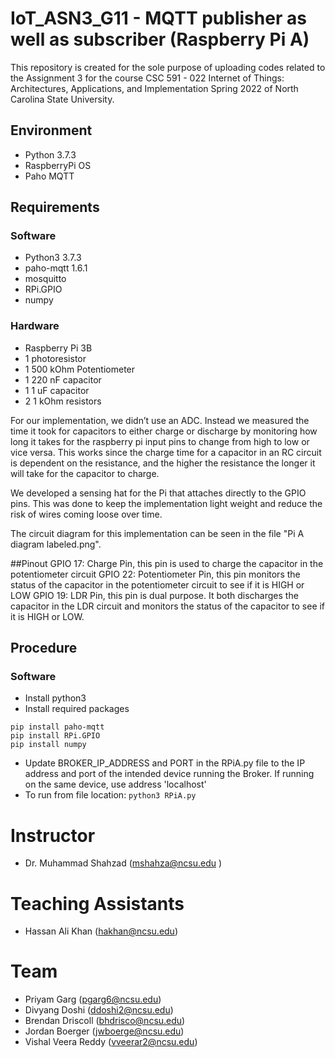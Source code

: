 # IoT_ASN3_G11 - MQTT publisher as well as subscriber (Raspberry Pi A)

This repository is created for the sole purpose of uploading codes related to the Assignment 3 for the course CSC 591 - 022 Internet of Things: Architectures, Applications, and Implementation Spring 2022 of North Carolina State University.

## Environment
- Python 3.7.3
- RaspberryPi OS
- Paho MQTT

## Requirements
### Software
- Python3 3.7.3
- paho-mqtt 1.6.1
- mosquitto
- RPi.GPIO
- numpy

### Hardware
- Raspberry Pi 3B
- 1 photoresistor
- 1 500 kOhm Potentiometer
- 1 220 nF capacitor
- 1 1 uF capacitor
- 2 1 kOhm resistors


For our implementation, we didn’t use an ADC. Instead we measured the time it took for capacitors to either charge or discharge by monitoring how long it takes for the raspberry pi input pins to change from high to low or vice versa. This works since the charge time for a capacitor in an RC circuit is dependent on the resistance, and the higher the resistance the longer it will take for the capacitor to charge.

We developed a sensing hat for the Pi that attaches directly to the GPIO pins. This was done to keep the implementation light weight and reduce the risk of wires coming loose over time.

The circuit diagram for this implementation can be seen in the file "Pi A diagram labeled.png".

##Pinout
GPIO 17: Charge Pin, this pin is used to charge the capacitor in the potentiometer circuit
GPIO 22: Potentiometer Pin, this pin monitors the status of the capacitor in the potentiometer circuit to see if it is HIGH or LOW
GPIO 19: LDR Pin, this pin is dual purpose. It both discharges the capacitor in the LDR circuit and monitors the status of the capacitor to see if it is HIGH or LOW.

## Procedure
### Software
- Install python3
- Install required packages

```
pip install paho-mqtt
pip install RPi.GPIO
pip install numpy
```

- Update BROKER_IP_ADDRESS and PORT in the RPiA.py file to the IP address and port of the intended device running the Broker. If running on the same device, use address 'localhost'
- To run from file location: `python3 RPiA.py`


# Instructor
- Dr. Muhammad Shahzad (mshahza@ncsu.edu )

# Teaching Assistants
- Hassan Ali Khan (hakhan@ncsu.edu)

# Team
- Priyam Garg (pgarg6@ncsu.edu)
- Divyang Doshi	(ddoshi2@ncsu.edu)
- Brendan Driscoll (bhdrisco@ncsu.edu)
- Jordan Boerger (jwboerge@ncsu.edu)
- Vishal Veera Reddy (vveerar2@ncsu.edu)
